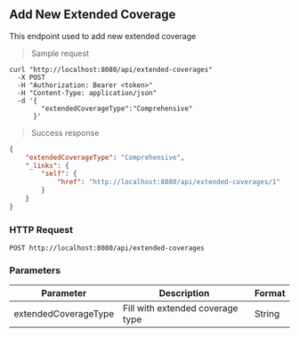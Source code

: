 ## Add New Extended Coverage

This endpoint used to add new extended coverage

> Sample request

```shell
curl "http://localhost:8080/api/extended-coverages"
  -X POST
  -H "Authorization: Bearer <token>"
  -H "Content-Type: application/json"
  -d '{
        "extendedCoverageType":"Comprehensive"
      }'
```

> Success response

```json
{
    "extendedCoverageType": "Comprehensive",
    "_links": {
        "self": {
            "href": "http://localhost:8080/api/extended-coverages/1"
        }
    }
}
```

### HTTP Request

`POST http://localhost:8080/api/extended-coverages`

### Parameters

Parameter | Description | Format 
--------- | ----------- | ------ 
extendedCoverageType | Fill with extended coverage type | String 